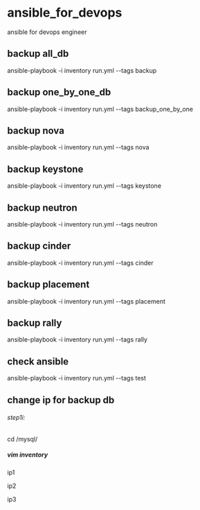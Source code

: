 # ansible_for_devops
ansible for devops engineer

## backup all_db

ansible-playbook -i inventory run.yml --tags backup

## backup one_by_one_db

ansible-playbook -i inventory run.yml --tags backup_one_by_one

## backup nova

ansible-playbook -i inventory run.yml --tags nova

## backup keystone

ansible-playbook -i inventory run.yml --tags keystone

## backup neutron

ansible-playbook -i inventory run.yml --tags neutron

## backup cinder

ansible-playbook -i inventory run.yml --tags cinder

## backup placement

ansible-playbook -i inventory run.yml --tags placement

## backup rally

ansible-playbook -i inventory run.yml --tags rally






## check ansible

ansible-playbook -i inventory run.yml --tags test


## change ip for backup db
###### step1i:
cd /mysql/
##### vim inventory
ip1

ip2

ip3
